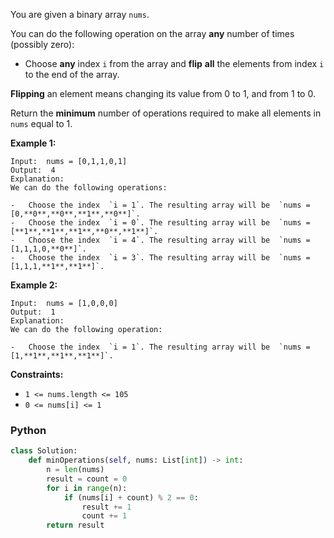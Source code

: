 You are given a binary array `nums`.

You can do the following operation on the array  **any**  number of times (possibly zero):

- Choose  **any**  index  `i`  from the array and  **flip**  **all**  the elements from index  `i`  to the end of the
  array.

**Flipping**  an element means changing its value from 0 to 1, and from 1 to 0.

Return the  **minimum**  number of operations required to make all elements in  `nums`  equal to 1.

**Example 1:**

```
Input:  nums = [0,1,1,0,1]
Output:  4
Explanation:  
We can do the following operations:

-   Choose the index  `i = 1`. The resulting array will be  `nums = [0,**0**,**0**,**1**,**0**]`.
-   Choose the index  `i = 0`. The resulting array will be  `nums = [**1**,**1**,**1**,**0**,**1**]`.
-   Choose the index  `i = 4`. The resulting array will be  `nums = [1,1,1,0,**0**]`.
-   Choose the index  `i = 3`. The resulting array will be  `nums = [1,1,1,**1**,**1**]`.
```

**Example 2:**

```
Input:  nums = [1,0,0,0]
Output:  1
Explanation:  
We can do the following operation:

-   Choose the index  `i = 1`. The resulting array will be  `nums = [1,**1**,**1**,**1**]`.
```

**Constraints:**

- `1 <= nums.length <= 105`
- `0 <= nums[i] <= 1`

### Python

```py
class Solution:
    def minOperations(self, nums: List[int]) -> int:
        n = len(nums)
        result = count = 0
        for i in range(n):
            if (nums[i] + count) % 2 == 0:
                result += 1
                count += 1
        return result
```